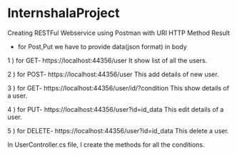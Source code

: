 # InternshalaProject

Creating RESTFul Webservice using Postman
with 	URI 	HTTP Method	Result

*  for Post,Put we have to provide data(json format) in body

1 )    for GET-  https://localhost:44356/user          It show list of all the users.

2 )	   for POST-  https://localhost:44356/user         This add details of new user.

3 )	   for GET- https://localhost:44356/user/id/?condition     This  show details of a user.

4 )	   for PUT-  https://localhost:44356/user?id=id_data      This  edit details of a user.

5 )	   for DELETE- https://localhost:44356/user?id=id_data	 This delete a user.

In UserController.cs file, I create the methods for all the conditions.
